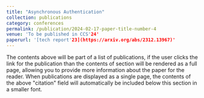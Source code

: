 ```yaml
---
title: "Asynchronous Authentication"
collection: publications
category: conferences
permalink: /publication/2024-02-17-paper-title-number-4
venue: 'To be published in CCS'24'
paperurl: '[tech report'23](https://arxiv.org/abs/2312.13967)'
---
```


The contents above will be part of a list of publications, if the user clicks the link for the publication than the contents of section will be rendered as a full page, allowing you to provide more information about the paper for the reader. When publications are displayed as a single page, the contents of the above "citation" field will automatically be included below this section in a smaller font.
